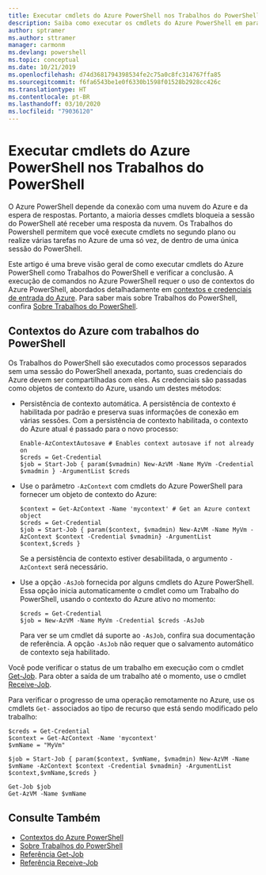```yaml
---
title: Executar cmdlets do Azure PowerShell nos Trabalhos do PowerShell
description: Saiba como executar os cmdlets do Azure PowerShell em paralelo ou como tarefas em segundo plano, usando -AsJob e Start-Job.
author: sptramer
ms.author: sttramer
manager: carmonm
ms.devlang: powershell
ms.topic: conceptual
ms.date: 10/21/2019
ms.openlocfilehash: d74d3681794398534fe2c75a0c8fc314767ffa85
ms.sourcegitcommit: f6fa6543be1e0f6330b1598f01528b2928cc426c
ms.translationtype: HT
ms.contentlocale: pt-BR
ms.lasthandoff: 03/10/2020
ms.locfileid: "79036120"
---
```

# <a name="run-azure-powershell-cmdlets-in-powershell-jobs"></a>Executar cmdlets do Azure PowerShell nos Trabalhos do PowerShell

O Azure PowerShell depende da conexão com uma nuvem do Azure e da espera de respostas. Portanto, a maioria desses cmdlets bloqueia a sessão do PowerShell até receber uma resposta da nuvem.
Os Trabalhos do Powershell permitem que você execute cmdlets no segundo plano ou realize várias tarefas no Azure de uma só vez, de dentro de uma única sessão do PowerShell.

Este artigo é uma breve visão geral de como executar cmdlets do Azure PowerShell como Trabalhos do PowerShell e verificar a conclusão. A execução de comandos no Azure PowerShell requer o uso de contextos do Azure PowerShell, abordados detalhadamente em [contextos e credenciais de entrada do Azure](context-persistence.md).
Para saber mais sobre Trabalhos do PowerShell, confira [Sobre Trabalhos do PowerShell](/powershell/module/microsoft.powershell.core/about/about_jobs).

## <a name="azure-contexts-with-powershell-jobs"></a>Contextos do Azure com trabalhos do PowerShell

Os Trabalhos do PowerShell são executados como processos separados sem uma sessão do PowerShell anexada, portanto, suas credenciais do Azure devem ser compartilhadas com eles. As credenciais são passadas como objetos de contexto do Azure, usando um destes métodos:

* Persistência de contexto automática. A persistência de contexto é habilitada por padrão e preserva suas informações de conexão em várias sessões. Com a persistência de contexto habilitada, o contexto do Azure atual é passado para o novo processo:

  ```azurepowershell-interactive
  Enable-AzContextAutosave # Enables context autosave if not already on
  $creds = Get-Credential
  $job = Start-Job { param($vmadmin) New-AzVM -Name MyVm -Credential $vmadmin } -ArgumentList $creds
  ```

* Use o parâmetro `-AzContext` com cmdlets do Azure PowerShell para fornecer um objeto de contexto do Azure:

  ```azurepowershell-interactive
  $context = Get-AzContext -Name 'mycontext' # Get an Azure context object
  $creds = Get-Credential
  $job = Start-Job { param($context, $vmadmin) New-AzVM -Name MyVm -AzContext $context -Credential $vmadmin} -ArgumentList $context,$creds }
  ```

  Se a persistência de contexto estiver desabilitada, o argumento `-AzContext` será necessário.

* Use a opção `-AsJob` fornecida por alguns cmdlets do Azure PowerShell. Essa opção inicia automaticamente o cmdlet como um Trabalho do PowerShell, usando o contexto do Azure ativo no momento:

  ```azurepowershell-interactive
  $creds = Get-Credential
  $job = New-AzVM -Name MyVm -Credential $creds -AsJob
  ```

  Para ver se um cmdlet dá suporte ao `-AsJob`, confira sua documentação de referência. A opção `-AsJob` não requer que o salvamento automático de contexto seja habilitado.

Você pode verificar o status de um trabalho em execução com o cmdlet [Get-Job](/powershell/module/microsoft.powershell.core/get-job). Para obter a saída de um trabalho até o momento, use o cmdlet [Receive-Job](/powershell/module/microsoft.powershell.core/receive-job).

Para verificar o progresso de uma operação remotamente no Azure, use os cmdlets `Get-` associados ao tipo de recurso que está sendo modificado pelo trabalho:

```azurepowershell-interactive
$creds = Get-Credential
$context = Get-AzContext -Name 'mycontext'
$vmName = "MyVm"

$job = Start-Job { param($context, $vmName, $vmadmin) New-AzVM -Name $vmName -AzContext $context -Credential $vmadmin} -ArgumentList $context,$vmName,$creds }

Get-Job $job
Get-AzVM -Name $vmName
```

## <a name="see-also"></a>Consulte Também

* [Contextos do Azure PowerShell](context-persistence.md)
* [Sobre Trabalhos do PowerShell](/powershell/module/microsoft.powershell.core/about/about_jobs)
* [Referência Get-Job](/powershell/module/microsoft.powershell.core/get-job)
* [Referência Receive-Job](/powershell/module/microsoft.powershell.core/receive-job)
